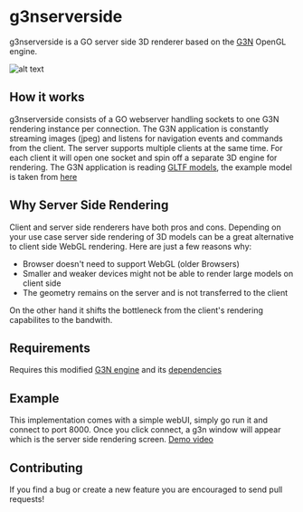 
# g3nserverside

g3nserverside is a GO server side 3D renderer based on the [G3N](https://github.com/g3n/engine) OpenGL engine.

![alt text](https://github.com/moethu/g3nserverside/raw/master/images/screenshot01.png)

## How it works

g3nserverside consists of a GO webserver handling sockets to one G3N rendering instance per connection. The G3N application is constantly streaming images (jpeg) and listens for navigation events and commands from the client. The server supports multiple clients at the same time. For each client it will open one socket and spin off a separate 3D engine for rendering. The G3N application is reading [GLTF models](https://github.com/KhronosGroup/glTF), the example model is taken from [here](https://github.com/KhronosGroup/glTF-Sample-Models)

## Why Server Side Rendering

Client and server side renderers have both pros and cons. Depending on your use case server side rendering of 3D models can be a great alternative to client side WebGL rendering. Here are just a few reasons why:

- Browser doesn't need to support WebGL (older Browsers)
- Smaller and weaker devices might not be able to render large models on client side
- The geometry remains on the server and is not transferred to the client

On the other hand it shifts the bottleneck from the client's rendering capabilites to the bandwith.

## Requirements

Requires this modified [G3N engine](https://github.com/moethu/engine) and its [dependencies](https://github.com/moethu/engine#dependencies)

## Example

This implementation comes with a simple webUI, simply go run it and connect to port 8000.
Once you click connect, a g3n window will appear which is the server side rendering screen.
[Demo video](https://github.com/moethu/g3nserverside/raw/master/images/demo.mp4)

## Contributing

If you find a bug or create a new feature you are encouraged to send pull requests!
